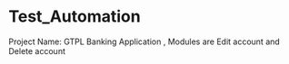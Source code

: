 # Test_Automation
Project Name: GTPL Banking Application , Modules are Edit account and Delete account

